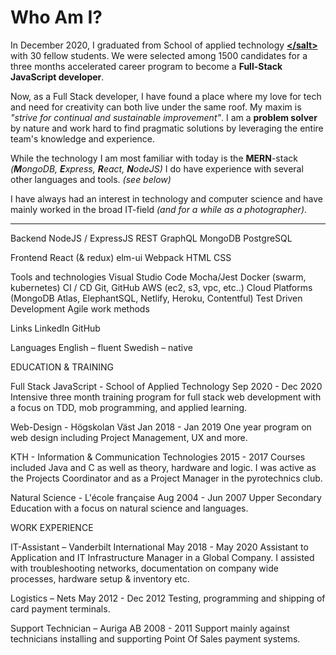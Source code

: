 # Who Am I?

In December 2020, I graduated from School of applied technology [**<​/salt>**](https://salt.dev/) with 30 fellow students. We were selected among 1500 candidates for a three months accelerated career program to become a **Full-Stack JavaScript developer**.

Now, as a Full Stack developer, I have found a place where my love for tech and need for creativity can both live under the same roof. My maxim is _"strive for continual and sustainable improvement"_. I am a **problem solver** by nature and work hard to find pragmatic solutions by leveraging the entire team's knowledge and experience.

While the technology I am most familiar with today is the **MERN**-stack _(**M**ongoDB, **E**xpress, **R**eact, **N**odeJS)_ I do have experience with several other languages and tools. _(see below)_

I have always had an interest in technology and computer science and have mainly worked in the broad IT-field _(and for a while as a photographer)_.
____________________________________
Backend
NodeJS / ExpressJS
REST
GraphQL
MongoDB
PostgreSQL

Frontend
React (& redux)
elm-ui
Webpack
HTML
CSS

Tools and technologies
Visual Studio Code
Mocha/Jest
Docker (swarm, kubernetes)
CI / CD
Git, GitHub
AWS (ec2, s3, vpc, etc..)
Cloud Platforms (MongoDB Atlas, ElephantSQL, Netlify, Heroku, Contentful)
Test Driven Development
Agile work methods

Links
LinkedIn
GitHub

Languages
English – fluent
Swedish – native







EDUCATION & TRAINING

Full Stack JavaScript - School of Applied
Technology </salt>
Sep 2020 - Dec 2020
Intensive three month training program for full stack web development with a focus on TDD, mob programming, and applied learning.

Web-Design - Högskolan Väst
Jan 2018  - Jan 2019
One year program on web design including Project Management, UX and more.

KTH - Information & Communication Technologies
2015  - 2017
Courses included Java and C as well as theory, hardware and logic. I was active as the Projects Coordinator and as a Project Manager in the pyrotechnics club. 

Natural Science - L'école française
Aug 2004  - Jun 2007
Upper Secondary Education with a focus on natural science and languages.


WORK EXPERIENCE

IT-Assistant – Vanderbilt International 
May 2018 - May 2020
Assistant to Application and IT Infrastructure Manager  in a Global Company. I assisted with troubleshooting networks, documentation on company wide processes, hardware setup & inventory etc.

Logistics – Nets
May 2012 - Dec 2012 
Testing, programming and shipping of card payment terminals. 

Support Technician – Auriga AB
2008 - 2011 
Support mainly against technicians installing and supporting Point Of Sales payment systems. 


